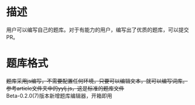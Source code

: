 # 描述
用户可以编写自己的题库。对于有能力的用户，编写出了优质的题库，可以提交PR。

# 题库格式
~~题库采用js编写，不需要配置任何环境，只要可以编辑文本，就可以编写词库。
参考article文件夹中的yylj.js，这是标准的题库文件~~<br>
Beta-0.2.0(7)版本新增题库编辑器，开箱即用
